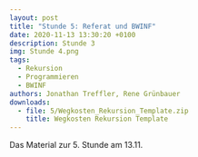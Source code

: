 ```yaml
---
layout: post
title: "Stunde 5: Referat und BWINF"
date: 2020-11-13 13:30:20 +0100
description: Stunde 3
img: Stunde 4.png
tags:
  - Rekursion
  - Programmieren
  - BWINF
authors: Jonathan Treffler, Rene Grünbauer
downloads:
  - file: 5/Wegkosten_Rekursion_Template.zip
    title: Wegkosten Rekursion Template
---
```


Das Material zur 5. Stunde am 13.11.
